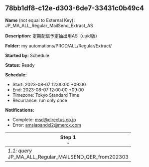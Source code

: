 ## 78bb1df8-c12e-d303-6de7-33431c0b49c4

**Name** (not equal to External Key)**:** JP_MA_ALL_Regular_MailSend_Extract_AS

**Description:** 定期配信予定抽出用AS（uuid版）

**Folder:** my automations/PROD/ALL/Regular/Extract/

**Started by:** Schedule

**Status:** Ready

**Schedule:**

* Start: 2023-08-07 12:00:00 +09:00
* End: 2023-08-07 12:00:00 +09:00
* Timezone: Tokyo Standard Time
* Recurrance: run only once

**Notifications:**

* Complete: msd@directus.co.jp
* Error: amsjapandxl2@merck.com

| Step 1<br>_<small>-</small>_ |
| --- |
| _1.1: query_<br>JP_MA_ALL_Regular_MAILSEND_QER_from202303 |
